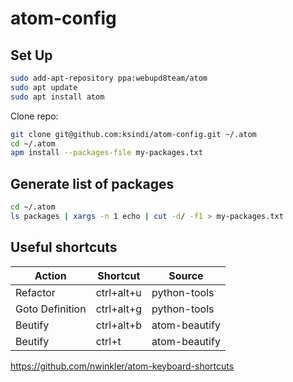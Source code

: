 # atom-config

## Set Up

```bash
sudo add-apt-repository ppa:webupd8team/atom
sudo apt update
sudo apt install atom
```

Clone repo:

```bash
git clone git@github.com:ksindi/atom-config.git ~/.atom
cd ~/.atom
apm install --packages-file my-packages.txt
```

## Generate list of packages

```bash
cd ~/.atom
ls packages | xargs -n 1 echo | cut -d/ -f1 > my-packages.txt
```

## Useful shortcuts

| Action          | Shortcut    | Source        |
| --------------- | ----------- | ------------- |
| Refactor        | ctrl+alt+u  | python-tools  |
| Goto Definition | ctrl+alt+g  | python-tools  |
| Beutify         | ctrl+alt+b  | atom-beautify |
| Beutify         | ctrl+t      | atom-beautify |

https://github.com/nwinkler/atom-keyboard-shortcuts
